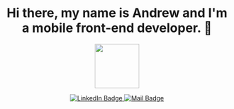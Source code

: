 <h1 align="center">Hi there, my name is Andrew and I'm a mobile front-end developer. 👋</h1>

<p align="center"><img src="https://media.giphy.com/media/M9gbBd9nbDrOTu1Mqx/giphy.gif" width="100"/></p>
<p align="center">
  <a href="https://www.linkedin.com/in/andrewbarrett2/" target="_blank">
    <img src="https://img.shields.io/badge/LinkedIn-blue?flat-square&logo=linkedin&logoColor=white" alt="LinkedIn Badge">
  </a>
  <!-- <a href="" target="_blank">
    <img src="https://img.shields.io/badge/Website-46a2f1.svg?&style=flat-square&logo=Google-Chrome&logoColor=white" alt="Website Badge">
  </a> -->
  <a href="mailto:abarrett879@gmail.com" target="_blank">
    <img src="https://img.shields.io/badge/Email-blue?style=flat-square&logo=gmail&logoColor=white" alt="Mail Badge">
  </a>
  <!-- <a href="">
    <img src="https://img.shields.io/badge/Devpost-blue?style=flat-square&logo=devpost&logoColor=white" alt="Devpost Badge">
  </a> -->
</p>
